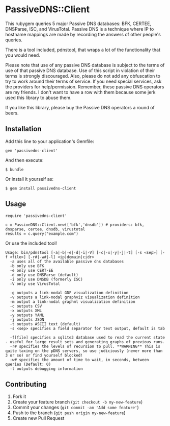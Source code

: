 # PassiveDNS::Client

This rubygem queries 5 major Passive DNS databases: BFK, CERTEE, DNSParse, ISC, and VirusTotal.
Passive DNS is a technique where IP to hostname mappings are made by recording the answers of other people's queries.  

There is a tool included, pdnstool, that wraps a lot of the functionality that you would need.

Please note that use of any passive DNS database is subject to the terms of use of that passive DNS database.  Use of this script in violation of their terms is strongly discouraged.  Also, please do not add any obfuscation to try to work around their terms of service.  If you need special services, ask the providers for help/permission.  Remember, these passive DNS operators are my friends.  I don't want to have a row with them because some jerk used this library to abuse them.

If you like this library, please buy the Passive DNS operators a round of beers.

## Installation

Add this line to your application's Gemfile:

    gem 'passivedns-client'

And then execute:

    $ bundle

Or install it yourself as:

    $ gem install passivedns-client

## Usage

	require 'passivedns-client'
	
	c = PassiveDNS::Client.new(['bfk','dnsdb']) # providers: bfk, dnsparse, certee, dnsdb, virustotal
	results = c.query("example.com")
	
Or use the included tool!

	Usage: bin/pdnstool [-a|-b|-e|-d|-i|-V] [-c|-x|-y|-j|-t] [-s <sep>] [-f <file>] [-r#|-w#|-l] <ip|domain|cidr>
	  -a uses all of the available passive dns databases
	  -b only use BFK
	  -e only use CERT-EE
	  -d only use DNSParse (default)
	  -i only use DNSDB (formerly ISC)
	  -V only use VirusTotal

	  -g outputs a link-nodal GDF visualization definition
	  -v outputs a link-nodal graphviz visualization definition
	  -m output a link-nodal graphml visualization definition
	  -c outputs CSV
	  -x outputs XML
	  -y outputs YAML
	  -j outputs JSON
	  -t outputs ASCII text (default)
	  -s <sep> specifies a field separator for text output, default is tab

	  -f[file] specifies a sqlite3 database used to read the current state - useful for large result sets and generating graphs of previous runs.
	  -r# specifies the levels of recursion to pull. **WARNING** This is quite taxing on the pDNS servers, so use judiciously (never more than 3 or so) or find yourself blocked!
	  -w# specifies the amount of time to wait, in seconds, between queries (Default: 0)
	  -l outputs debugging information

## Contributing

1. Fork it
2. Create your feature branch (`git checkout -b my-new-feature`)
3. Commit your changes (`git commit -am 'Add some feature'`)
4. Push to the branch (`git push origin my-new-feature`)
5. Create new Pull Request
